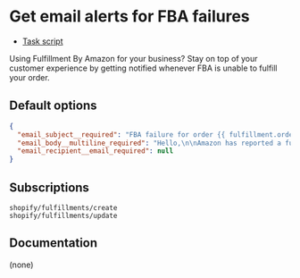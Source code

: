 # Get email alerts for FBA failures

* [Task script](./script.liquid)

Using Fulfillment By Amazon for your business? Stay on top of your customer experience by getting notified whenever FBA is unable to fulfill your order.

## Default options

```json
{
  "email_subject__required": "FBA failure for order {{ fulfillment.order.name | default: \"#12345\" }}",
  "email_body__multiline_required": "Hello,\n\nAmazon has reported a fulfillment failure for order {{ fulfillment.order.name | default: \"#12345\" }}. Here's the message they included:\n\n> {{ fulfillment.receipt.response_message | default: \"(no message given)\" }}\n\nView this order's details in Shopify:\n\nhttps://{{ shop.myshopify_domain }}/admin/orders/{{ fulfillment.order.id | default: 12345 }}\n\nThanks,\n\n- Mechanic, for {{ shop.name }}",
  "email_recipient__email_required": null
}
```

## Subscriptions

```liquid
shopify/fulfillments/create
shopify/fulfillments/update
```

## Documentation

(none)